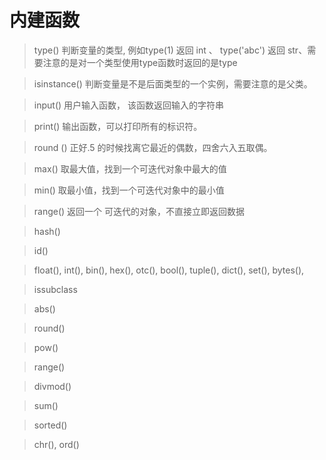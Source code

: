 # 内建函数
> type()  判断变量的类型,  例如type(1) 返回 int 、 type('abc') 返回 str、需要注意的是对一个类型使用type函数时返回的是type

> isinstance() 判断变量是不是后面类型的一个实例，需要注意的是父类。

> input() 用户输入函数， 该函数返回输入的字符串

> print() 输出函数，可以打印所有的标识符。

> round () 正好.5 的时候找离它最近的偶数，四舍六入五取偶。

> max() 取最大值，找到一个可迭代对象中最大的值

> min() 取最小值，找到一个可迭代对象中的最小值

> range() 返回一个 可迭代的对象，不直接立即返回数据

> hash()

> id()

>  float(),   int(),  bin(), hex(), otc(), bool(),  tuple(),  dict(),  set(), bytes(),  

> issubclass

> abs()

>  round()

> pow()

> range()

> divmod()

> sum()

> sorted()

> chr(),   ord()

<!--stackedit_data:
eyJoaXN0b3J5IjpbMTI4NDk1NDY4NywxOTI2OTE0MjUwLDQ3NT
EzMjM0NywtNDk0OTM5MDMxLC0xNTI2NjYwNDAsLTQyMjc4MTA1
NCw3MzQ5NzAyMzAsNzM0OTcwMjMwLC02NDI0NzQxNTIsMTMzND
E1MTk3LDEyNDg2NTYxNDAsMTYyMDM4NTc4MywyNDk3NTk3MDFd
fQ==
-->